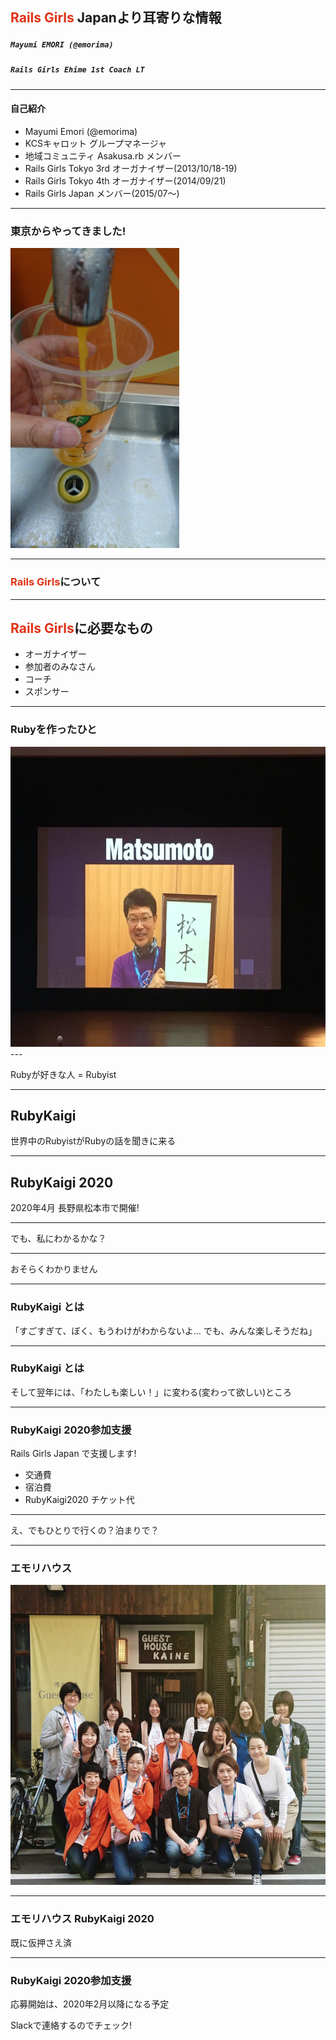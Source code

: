 ## <span style="color: #E03114">Rails Girls</span> Japanより耳寄りな情報
##### `Mayumi EMORI (@emorima)`
##### `Rails Girls Ehime 1st Coach LT`

---
#### 自己紹介

* Mayumi Emori (@emorima)
* KCSキャロット グループマネージャ
* 地域コミュニティ Asakusa.rb メンバー
* Rails Girls Tokyo 3rd オーガナイザー(2013/10/18-19)
* Rails Girls Tokyo 4th オーガナイザー(2014/09/21)
* Rails Girls Japan メンバー(2015/07〜)

---
### 東京からやってきました!

<img src="images/orange_juice.jpg" height="480px">

---
### <span style="color: #E03114">Rails Girls</span>について

---
## <span style="color: #E03114">Rails Girls</span>に必要なもの

* オーガナイザー
* 参加者のみなさん
* コーチ
* スポンサー

---

### Rubyを作ったひと

<img src="images/matz.jpg" height="480px">
---

Rubyが好きな人 = Rubyist

---
## RubyKaigi

世界中のRubyistがRubyの話を聞きに来る

---
## RubyKaigi 2020

2020年4月 長野県松本市で開催!

---
でも、私にわかるかな？

---
おそらくわかりません

---
### RubyKaigi とは

「すごすぎて、ぼく、もうわけがわからないよ... でも、みんな楽しそうだね」

---
### RubyKaigi とは

そして翌年には、「わたしも楽しい！」に変わる(変わって欲しい)ところ

---
### RubyKaigi 2020参加支援

Rails Girls Japan で支援します!
* 交通費
* 宿泊費
* RubyKaigi2020 チケット代

---
え、でもひとりで行くの？泊まりで？

---
### エモリハウス

<img src="images/emorihouse.jpg" height="480px">

---
### エモリハウス RubyKaigi 2020

既に仮押さえ済

---
### RubyKaigi 2020参加支援

応募開始は、2020年2月以降になる予定

Slackで連絡するのでチェック!
